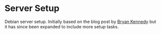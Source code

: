 Server Setup
============
Debian server setup. Initially based on the blog post by [Bryan Kennedy][1] but it has since been expanded to include more setup tasks.

[1]: https://plusbryan.com/my-first-5-minutes-on-a-server-or-essential-security-for-linux-servers
